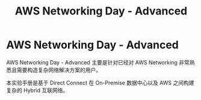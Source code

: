 ﻿---
title: "AWS Networking Day - Advanced"
chapter: false
weight: 1
---

# AWS Networking Day - Advanced

AWS Networking Day - Advanced 主要是针对已经对 AWS Networking 非常熟悉且需要构造复杂网络解决方案的用户。

本实验手册是基于 Direct Connect 在 On-Premise 数据中心以及 AWS 之间构建复杂的 Hybrid 互联网络。
